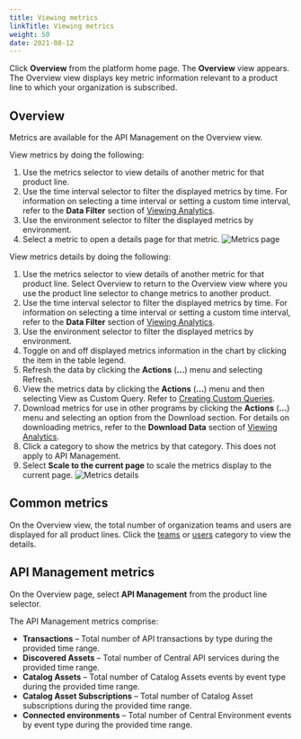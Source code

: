 ```yaml
---
title: Viewing metrics
linkTitle: Viewing metrics
weight: 50
date: 2021-08-12
---
```

Click **Overview** from the platform home page. The **Overview** view appears. The Overview view displays key metric information relevant to a product line to which your organization is subscribed.

## Overview

Metrics are available for the API Management on the Overview view.

View metrics by doing the following:

1. Use the metrics selector to view details of another metric for that product line.
2. Use the time interval selector to filter the displayed metrics by time. For information on selecting a time interval or setting a custom time interval, refer to the **Data Filter** section of [Viewing Analytics](/docs/management_guide/managing_applications/viewing_analytics/).
3. Use the environment selector to filter the displayed metrics by environment.
4. Select a metric to open a details page for that metric.
    ![Metrics page](/Images/all_metrics.png)

View metrics details by doing the following:

1. Use the metrics selector to view details of another metric for that product line. Select Overview to return to the Overview view where you use the product line selector to change metrics to another product.
2. Use the time interval selector to filter the displayed metrics by time. For information on selecting a time interval or setting a custom time interval, refer to the **Data Filter** section of [Viewing Analytics](/docs/management_guide/managing_applications/viewing_analytics/).
3. Use the environment selector to filter the displayed metrics by environment.
4. Toggle on and off displayed metrics information in the chart by clicking the item in the table legend.
5. Refresh the data by clicking the **Actions** (**...**) menu and selecting Refresh.
6. View the metrics data by clicking the **Actions** (**...**) menu and then selecting View as Custom Query. Refer to [Creating Custom Queries](/docs/management_guide/managing_applications/creating_custom_queries/).
7. Download metrics for use in other programs by clicking the **Actions** (**...**) menu and selecting an option from the Download section. For details on downloading metrics, refer to the **Download Data** section of [Viewing Analytics](/docs/management_guide/managing_applications/viewing_analytics/).
8. Click a category to show the metrics by that category. This does not apply to API Management.
9. Select **Scale to the current page** to scale the metrics display to the current page.
    ![Metrics details](/Images/metrics_details.png)

## Common metrics

On the Overview view, the total number of organization teams and users are displayed for all product lines. Click the [teams](/docs/management_guide/organizations/managing_organizations/managing_teams/) or [users](/docs/management_guide/organizations/managing_organizations/managing_users/) category to view the details.

## API Management metrics

On the Overview page, select **API Management** from the product line selector.

The API Management metrics comprise:

* **Transactions** – Total number of API transactions by type during the provided time range.
* **Discovered Assets** – Total number of Central API services during the provided time range.
* **Catalog Assets** – Total number of Catalog Assets events by event type during the provided time range.
* **Catalog Asset Subscriptions** – Total number of Catalog Asset subscriptions during the provided time range.
* **Connected environments** – Total number of Central Environment events by event type during the provided time range.